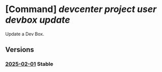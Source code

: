 # [Command] _devcenter project user devbox update_

Update a Dev Box.

## Versions

### [2025-02-01](/Resources/data-plane/microsoft.devcenter/L3Byb2plY3RzL3t9L3VzZXJzL3t9L2RldmJveGVzL3t9/2025-02-01.xml) **Stable**

<!-- data-plane:microsoft.devcenter /projects/{}/users/{}/devboxes/{} 2025-02-01 -->
